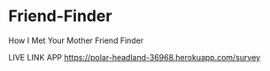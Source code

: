 # Friend-Finder
How I Met Your Mother Friend Finder

LIVE LINK APP
https://polar-headland-36968.herokuapp.com/survey
